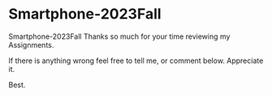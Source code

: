 # Smartphone-2023Fall
Smartphone-2023Fall
Thanks so much for your time reviewing my Assignments.

If there is anything wrong feel free to tell me, or comment below. Appreciate it.

Best.
